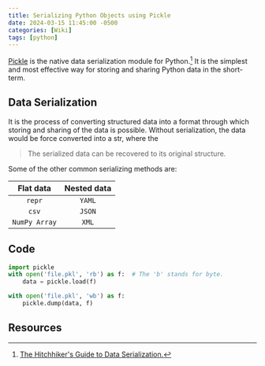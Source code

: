 ```yaml
---
title: Serializing Python Objects using Pickle
date: 2024-03-15 11:45:00 -0500
categories: [Wiki]
tags: [python]
---
```


[Pickle](https://docs.python.org/3/library/pickle.html) is the native data serialization module for Python.[^hitch]
It is the simplest and most effective way for storing and sharing Python data in the short-term.

## Data Serialization
It is the process of converting structured data into a format through which storing and sharing of the data is possible.
Without serialization, the data would be force converted into a str, where the  

> The serialized data can be recovered to its original structure.

Some of the other common serializing methods are:

|   Flat data    |  Nested data  |
|:--------------:|:-------------:|
|     `repr`     |    `YAML`     |
|     `csv`      |    `JSON`     |
| `NumPy Array`  |     `XML`     |


## Code
```python
import pickle
with open('file.pkl', 'rb') as f:  # The 'b' stands for byte.
    data = pickle.load(f)

with open('file.pkl', 'wb') as f:
    pickle.dump(data, f)
```

## Resources
[^hitch]: [The Hitchhiker's Guide to Data Serialization.](https://docs.python-guide.org/scenarios/serialization/)
[^datacamp]: [DataCamp - Pickle Python Tutorial](https://www.datacamp.com/tutorial/pickle-python-tutorial)